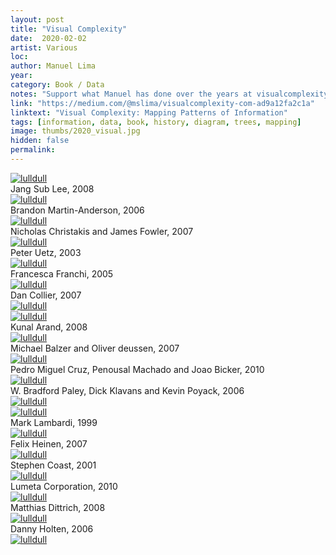 ```yaml
---
layout: post
title: "Visual Complexity"
date:  2020-02-02
artist: Various
loc: 
author: Manuel Lima
year: 
category: Book / Data
notes: "Support what Manuel has done over the years at visualcomplexity.com and buy the book."
link: "https://medium.com/@mslima/visualcomplexity-com-ad9a12fa2c1a"
linktext: "Visual Complexity: Mapping Patterns of Information"
tags: [information, data, book, history, diagram, trees, mapping]
image: thumbs/2020_visual.jpg
hidden: false
permalink:
---
```




<div class="post_image">
	<a href="{{ site.baseurl }}/images/posts/2020_visual/001.jpg" target="_blank">
	<img src="{{ site.baseurl }}/images/posts/2020_visual/001.jpg" alt="lulldull"></a>
</div>

<div class="image_caption">
Jang Sub Lee, 2008
</div>

<div class="post_image">
	<a href="{{ site.baseurl }}/images/posts/2020_visual/002.jpg" target="_blank">
	<img src="{{ site.baseurl }}/images/posts/2020_visual/002.jpg" alt="lulldull"></a>
</div>

<div class="image_caption">
Brandon Martin-Anderson, 2006
</div>

<div class="post_image">
	<a href="{{ site.baseurl }}/images/posts/2020_visual/003.jpg" target="_blank">
	<img src="{{ site.baseurl }}/images/posts/2020_visual/003.jpg" alt="lulldull"></a>
</div>

<div class="image_caption">
Nicholas Christakis and James Fowler, 2007
</div>

<div class="post_image">
	<a href="{{ site.baseurl }}/images/posts/2020_visual/004.jpg" target="_blank">
	<img src="{{ site.baseurl }}/images/posts/2020_visual/004.jpg" alt="lulldull"></a>
</div>

<div class="image_caption">
Peter Uetz, 2003
</div>

<div class="post_image">
	<a href="{{ site.baseurl }}/images/posts/2020_visual/005.jpg" target="_blank">
	<img src="{{ site.baseurl }}/images/posts/2020_visual/005.jpg" alt="lulldull"></a>
</div>

<div class="image_caption">
Francesca Franchi, 2005 
</div>

<div class="post_image">
	<a href="{{ site.baseurl }}/images/posts/2020_visual/006.jpg" target="_blank">
	<img src="{{ site.baseurl }}/images/posts/2020_visual/006.jpg" alt="lulldull"></a>
</div>

<div class="image_caption">
Dan Collier, 2007 
</div>

<div class="post_image">
	<a href="{{ site.baseurl }}/images/posts/2020_visual/007.jpg" target="_blank">
	<img src="{{ site.baseurl }}/images/posts/2020_visual/007.jpg" alt="lulldull"></a>
</div>

<div class="post_image">
	<a href="{{ site.baseurl }}/images/posts/2020_visual/008.jpg" target="_blank">
	<img src="{{ site.baseurl }}/images/posts/2020_visual/008.jpg" alt="lulldull"></a>
</div>

<div class="image_caption">
Kunal Arand, 2008
</div>

<div class="post_image">
	<a href="{{ site.baseurl }}/images/posts/2020_visual/009.jpg" target="_blank">
	<img src="{{ site.baseurl }}/images/posts/2020_visual/009.jpg" alt="lulldull"></a>
</div>

<div class="image_caption">
Michael Balzer and Oliver deussen, 2007
</div>

<div class="post_image">
	<a href="{{ site.baseurl }}/images/posts/2020_visual/010.jpg" target="_blank">
	<img src="{{ site.baseurl }}/images/posts/2020_visual/010.jpg" alt="lulldull"></a>
</div>

<div class="image_caption">
Pedro Miguel Cruz, Penousal Machado and Joao Bicker, 2010
</div>

<div class="post_image">
	<a href="{{ site.baseurl }}/images/posts/2020_visual/011.jpg" target="_blank">
	<img src="{{ site.baseurl }}/images/posts/2020_visual/011.jpg" alt="lulldull"></a>
</div>

<div class="image_caption">
W. Bradford Paley, Dick Klavans and Kevin Poyack, 2006
</div>

<div class="post_image">
	<a href="{{ site.baseurl }}/images/posts/2020_visual/012.jpg" target="_blank">
	<img src="{{ site.baseurl }}/images/posts/2020_visual/012.jpg" alt="lulldull"></a>
</div>

<div class="post_image">
	<a href="{{ site.baseurl }}/images/posts/2020_visual/013.jpg" target="_blank">
	<img src="{{ site.baseurl }}/images/posts/2020_visual/013.jpg" alt="lulldull"></a>
</div>

<div class="image_caption">
Mark Lambardi, 1999
</div>

<div class="post_image">
	<a href="{{ site.baseurl }}/images/posts/2020_visual/014.jpg" target="_blank">
	<img src="{{ site.baseurl }}/images/posts/2020_visual/014.jpg" alt="lulldull"></a>
</div>

<div class="image_caption">
Felix Heinen, 2007 
</div>

<div class="post_image">
	<a href="{{ site.baseurl }}/images/posts/2020_visual/015.jpg" target="_blank">
	<img src="{{ site.baseurl }}/images/posts/2020_visual/015.jpg" alt="lulldull"></a>
</div>

<div class="image_caption">
Stephen Coast, 2001
</div>

<div class="post_image">
	<a href="{{ site.baseurl }}/images/posts/2020_visual/016.jpg" target="_blank">
	<img src="{{ site.baseurl }}/images/posts/2020_visual/016.jpg" alt="lulldull"></a>
</div>

<div class="image_caption">
Lumeta Corporation, 2010
</div>

<div class="post_image">
	<a href="{{ site.baseurl }}/images/posts/2020_visual/017.jpg" target="_blank">
	<img src="{{ site.baseurl }}/images/posts/2020_visual/017.jpg" alt="lulldull"></a>
</div>

<div class="image_caption">
Matthias Dittrich, 2008
</div>

<div class="post_image">
	<a href="{{ site.baseurl }}/images/posts/2020_visual/018.jpg" target="_blank">
	<img src="{{ site.baseurl }}/images/posts/2020_visual/018.jpg" alt="lulldull"></a>
</div>

<div class="image_caption">
Danny Holten, 2006
</div>

<div class="post_image">
	<a href="{{ site.baseurl }}/images/posts/2020_visual/019.jpg" target="_blank">
	<img src="{{ site.baseurl }}/images/posts/2020_visual/019.jpg" alt="lulldull"></a>
</div>










